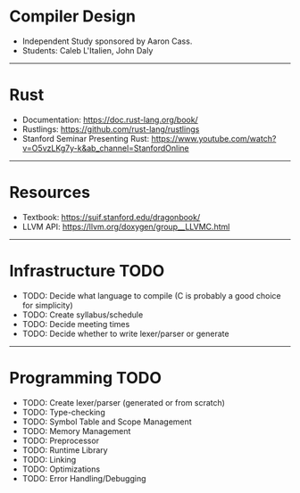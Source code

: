 # Compiler Design
- Independent Study sponsored by Aaron Cass.
- Students: Caleb L'Italien, John Daly
------------------------------------
# Rust
- Documentation: https://doc.rust-lang.org/book/
- Rustlings: https://github.com/rust-lang/rustlings
- Stanford Seminar Presenting Rust: https://www.youtube.com/watch?v=O5vzLKg7y-k&ab_channel=StanfordOnline
------------------------------------
# Resources
 - Textbook: https://suif.stanford.edu/dragonbook/
 - LLVM API: https://llvm.org/doxygen/group__LLVMC.html
------------------------------------
# Infrastructure TODO
- TODO: Decide what language to compile (C is probably a good choice for simplicity)
- TODO: Create syllabus/schedule
- TODO: Decide meeting times
- TODO: Decide whether to write lexer/parser or generate
------------------------------------
# Programming TODO
- TODO: Create lexer/parser (generated or from scratch)
- TODO: Type-checking
- TODO: Symbol Table and Scope Management
- TODO: Memory Management
- TODO: Preprocessor
- TODO: Runtime Library
- TODO: Linking
- TODO: Optimizations
- TODO: Error Handling/Debugging
